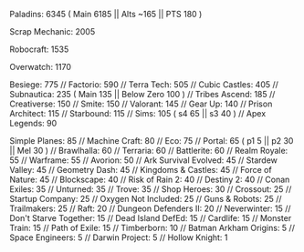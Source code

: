 Paladins: 6345 ( Main 6185 || Alts ~165 || PTS 180 )

Scrap Mechanic: 2005

Robocraft: 1535

Overwatch: 1170

Besiege: 775 //
Factorio: 590 //
Terra Tech: 505 //
Cubic Castles: 405 //
Subnautica: 235 ( Main 135 || Below Zero 100 ) //
Tribes Ascend: 185 //
Creativerse: 150 //
Smite: 150 //
Valorant: 145 //
Gear Up: 140 //
Prison Architect: 115 //
Starbound: 115 //
Sims: 105 ( s4 65 || s3 40 ) //
Apex Legends: 90

Simple Planes: 85 //
Machine Craft: 80 //
Eco: 75 //
Portal: 65 ( p1 5 || p2 30 || Mel 30 ) //
Brawlhalla: 60 //
Terraria: 60 //
Battlerite: 60 //
Realm Royale: 55 //
Warframe: 55 //
Avorion: 50 //
Ark Survival Evolved: 45 //
Stardew Valley: 45 //
Geometry Dash: 45 //
Kingdoms & Castles: 45 //
Force of Nature: 45 //
Blockscape: 40 //
Risk of Rain 2: 40 //
Destiny 2: 40 //
Conan Exiles: 35 //
Unturned: 35 //
Trove: 35 //
Shop Heroes: 30 //
Crossout: 25 //
Startup Company: 25 //
Oxygen Not Included: 25 //
Guns & Robots: 25 //
Trailmakers: 25 //
Raft: 20 //
Dungeon Defenders II: 20 //
Neverwinter: 15 //
Don't Starve Together: 15 //
Dead Island DefEd: 15 //
Cardlife: 15 //
Monster Train: 15 //
Path of Exile: 15 //
Timberborn: 10 //
Batman Arkham Origins: 5 //
Space Engineers: 5 //
Darwin Project: 5 //
Hollow Knight: 1
